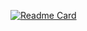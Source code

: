 [![Readme Card](https://github-readme-stats.vercel.app/api/pin/?username=LeonardoDMelo&repo=Aplicativo-Clima)](https://github.com/anuraghazra/github-readme-stats)
